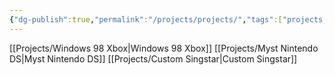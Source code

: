 ```yaml
---
{"dg-publish":true,"permalink":"/projects/projects/","tags":["projects, landing"],"noteIcon":""}
---
```



[[Projects/Windows 98 Xbox\|Windows 98 Xbox]]
[[Projects/Myst Nintendo DS\|Myst Nintendo DS]]
[[Projects/Custom Singstar\|Custom Singstar]]
